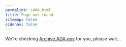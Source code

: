 ```yaml
---
permalink: /404.html
title: Page not found
sitemap: false
sidenav: false
---
```


<div id="redirect-pending">
We're checking <a target="blank" href="https://archive.ada.gov">Archive.ADA.gov</a> for you, please wait...
</div>

<div id="redirect-failed" style="display: none">
We're sorry, the page you're looking for can't be found on the ADA.gov website.

Please try the following:

- Use the Search function to search for the words or phrases.

- Check the <a target="blank" href="https://archive.ada.gov">Archive.ADA.gov</a> site for more ADA materials.


